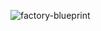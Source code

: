 ![factory-blueprint](https://user-images.githubusercontent.com/42893446/204075370-b9876526-8da1-4ab2-91fe-6e0baafc9285.png)
